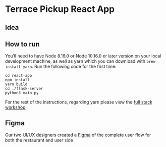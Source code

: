 # Terrace Pickup React App
## Idea
## How to run
You’ll need to have Node 8.16.0 or Node 10.16.0 or later version on your local development machine, as well as yarn which you can download with `brew install yarn`.
Run the following code for the first time:  
```  
cd react-app
npm install
yarn build
cd ./flask-server
python3 main.py
```  
For the rest of the instructions, regarding yarn please view the [full stack workshop](https://github.com/HackOurCampus/fullstack-integration-workshop/blob/master/frontend/README.md)  

## Figma
Our two UI/UX designers created a [Figma](https://www.figma.com/file/YSXPWkmC3BhqieXJ3bdVMZ/Terrace?node-id=0%3A1) of the complete user flow for both the restaurant and user side
